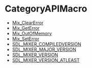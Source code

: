 # CategoryAPIMacro

<!-- BEGIN CATEGORY LIST -->
- [Mix_ClearError](Mix_ClearError)
- [Mix_GetError](Mix_GetError)
- [Mix_OutOfMemory](Mix_OutOfMemory)
- [Mix_SetError](Mix_SetError)
- [SDL_MIXER_COMPILEDVERSION](SDL_MIXER_COMPILEDVERSION)
- [SDL_MIXER_MAJOR_VERSION](SDL_MIXER_MAJOR_VERSION)
- [SDL_MIXER_VERSION](SDL_MIXER_VERSION)
- [SDL_MIXER_VERSION_ATLEAST](SDL_MIXER_VERSION_ATLEAST)
<!-- END CATEGORY LIST -->


